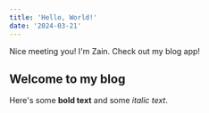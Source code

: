 ```yaml
---
title: 'Hello, World!'
date: '2024-03-21'
---
```


Nice meeting you! I'm Zain.
Check out my blog app!

## Welcome to my blog

Here's some **bold text** and some *italic text*.